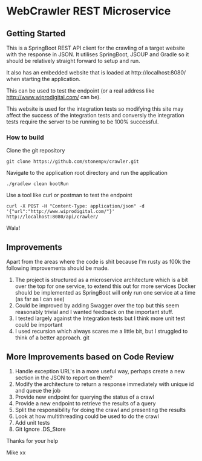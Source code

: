 # WebCrawler REST Microservice

## Getting Started
This is a SpringBoot REST API client for the crawling of a target website with the response in JSON.
It utilises SpringBoot, JSOUP and Gradle so it should be relatively straight forward to setup and run.

It also has an embedded website that is loaded at http://localhost:8080/ when starting the application.

This can be used to test the endpoint (or a real address like http://www.wiprodigital.com/ can be).

This website is used for the integration tests so modifying this site may affect the success of the integration tests and conversly the integration tests require the server to be running to be 100% successful.

### How to build
Clone the git repository
```
git clone https://github.com/stonempv/crawler.git
```

Navigate to the application root directory and run the application
```
./gradlew clean bootRun
```

Use a tool like curl or postman to test the endpoint
```
curl -X POST -H "Content-Type: application/json" -d '{"url":"http://www.wiprodigital.com/"}' http://localhost:8080/api/crawler/
```

Wala!


## Improvements
Apart from the areas where the code is shit because I'm rusty as f00k the following improvements should be made.
1. The project is structured as a microservice architecture which is a bit over the top for one service, to extend this out for more services Docker should be implemented as SpringBoot will only run one service at a time (as far as I can see)
2. Could be improved by adding Swagger over the top but this seem reasonably trivial and I wanted feedback on the important stuff.
3. I tested largely against the Integration tests but I think more unit test could be important
4. I used recursion which always scares me a little bit, but I struggled to think of a better approach.
git
## More Improvements based on Code Review
1. Handle exception URL's in a more useful way, perhaps create a new section in the JSON to report on them?
2. Modify the architecture to return a response immediately with unique id and queue the job
3. Provide new endpoint for querying the status of a crawl
4. Provide a new endpoint to retrieve the results of a query
5. Split the responsibility for doing the crawl and presenting the results
6. Look at how multithreading could be used to do the crawl
7. Add unit tests
8. Git Ignore .DS_Store


Thanks for your help

Mike xx

